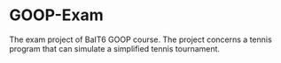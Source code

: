 # GOOP-Exam
The exam project of BaIT6 GOOP course. The project concerns a tennis program that can simulate a simplified tennis tournament.
